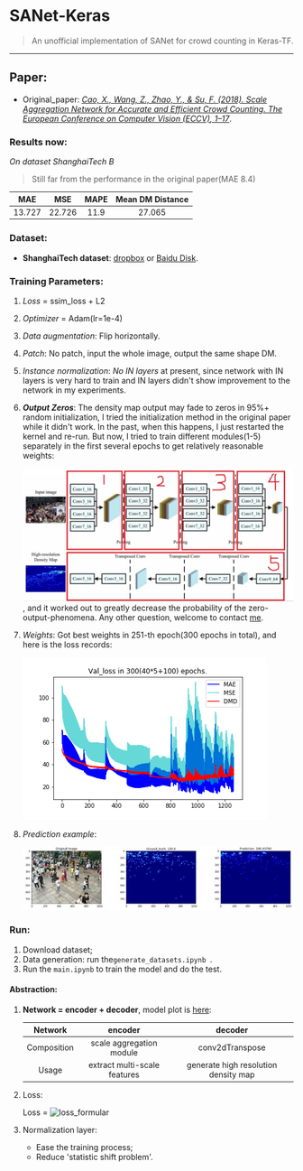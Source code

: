 # SANet-Keras
> An unofficial implementation of SANet for crowd counting in Keras-TF.

---

## Paper:

+ Original_paper: [_Cao, X., Wang, Z., Zhao, Y., & Su, F. (2018). Scale Aggregation Network for Accurate and Efficient Crowd Counting. *The European Conference on Computer Vision (ECCV)*, 1–17_](http://openaccess.thecvf.com/content_ECCV_2018/html/Xinkun_Cao_Scale_Aggregation_Network_ECCV_2018_paper.html).

### Results now:

*On dataset ShanghaiTech B*

> Still far from the performance in the original paper(MAE 8.4)

|  MAE   |  MSE   | MAPE | Mean DM Distance |
| :----: | :----: | :--: | :--------------: |
| 13.727 | 22.726 | 11.9 |      27.065      |

### Dataset:

- **ShanghaiTech dataset**: [dropbox](<https://www.dropbox.com/s/fipgjqxl7uj8hd5/ShanghaiTech.zip?dl=0>) or [Baidu Disk](<http://pan.baidu.com/s/1nuAYslz>).

### Training Parameters:

1. *Loss* = ssim_loss + L2

2. *Optimizer* = Adam(lr=1e-4)

3. *Data augmentation*: Flip horizontally.

4. *Patch*: No patch, input the whole image, output the same shape DM.

5. *Instance normalization*: _No IN layers_ at present, since network with IN layers is very hard to train and IN layers didn't show improvement to the network in my experiments.

6. ***Output Zeros***: The density map output may fade to zeros in 95%+ random initialization, I tried the initialization method in the original paper while it didn't work. In the past, when this happens, I just restarted the kernel and re-run. But now, I tried to train different modules(1-5) separately in the first several epochs to get relatively reasonable weights:

   ![structure_lite](images/network_structure_lite.JPG), and it worked out to greatly decrease the probability of the zero-output-phenomena. Any other question, welcome to contact [me](zhengpeng0108@gmail.com).

7. *Weights*: Got best weights in 251-th epoch(300 epochs in total), and here is the loss records:

   ![Loss_records](images/loss_records.png)

8. *Prediction example*:

   ![example](images/prediction_example.JPG)

### Run:

1. Download dataset;
2. Data generation: run the`generate_datasets.ipynb `.
3. Run the `main.ipynb` to train the model and do the test.

#### Abstraction:

1. **Network = encoder + decoder**, model plot is [here](./images/SANet.png):

   

   |   Network   |           encoder            |               decoder                |
   | :---------: | :--------------------------: | :----------------------------------: |
   | Composition |   scale aggregation module   |           conv2dTranspose            |
   |    Usage    | extract multi-scale features | generate high resolution density map |

2. Loss:

   Loss = ![loss_formular](https://latex.codecogs.com/gif.latex?L_{Euclidean}+\alpha_CL_C(L_C=1-\frac{1}{N}{\sum_x{SSIM(x)}},\alpha_C=0.001))

3. Normalization layer:

   + Ease the training process;
   + Reduce 'statistic shift problem'.